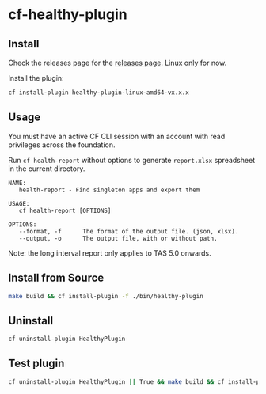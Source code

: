 # cf-healthy-plugin

## Install

Check the releases page for the [releases page](https://github.com/laidbackware/cf-healthy-plugin/releases/). Linux only for now.

Install the plugin:

```sh
cf install-plugin healthy-plugin-linux-amd64-vx.x.x
```


## Usage

You must have an active CF CLI session with an account with read privileges across the foundation.

Run `cf health-report` without options to generate `report.xlsx` spreadsheet in the current directory.

```
NAME:
   health-report - Find singleton apps and export them

USAGE:
   cf health-report [OPTIONS]

OPTIONS:
   --format, -f      The format of the output file. (json, xlsx).
   --output, -o      The output file, with or without path.
```

Note: the long interval report only applies to TAS 5.0 onwards.

## Install from Source

```sh
make build && cf install-plugin -f ./bin/healthy-plugin
```

## Uninstall

```sh
cf uninstall-plugin HealthyPlugin
```

## Test plugin

```sh
cf uninstall-plugin HealthyPlugin || True && make build && cf install-plugin -f ./bin/healthy-plugin
```